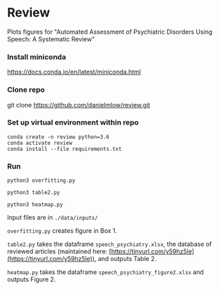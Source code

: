 # Review
Plots figures for "Automated Assessment of Psychiatric Disorders Using Speech: A Systematic Review"

### Install miniconda 
https://docs.conda.io/en/latest/miniconda.html

### Clone repo 
git clone https://github.com/danielmlow/review.git

### Set up virtual environment within repo

```
conda create -n review python=3.6
conda activate review
conda install --file requirements.txt
```


### Run

```
python3 overfitting.py

python3 table2.py

python3 heatmap.py
```

Input files are in `./data/inputs/`

`overfitting.py` creates figure in Box 1.

`table2.py` takes the dataframe `speech_psychiatry.xlsx`, the database of reviewed articles (maintained here: [https://tinyurl.com/y59hz5le](https://tinyurl.com/y59hz5le)), and outputs Table 2.

`heatmap.py` takes the dataframe `speech_psychiatry_figure2.xlsx` and outputs Figure 2.

